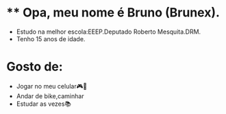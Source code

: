 # ** Opa, meu nome é Bruno (Brunex).
* Estudo na melhor escola:EEEP.Deputado Roberto Mesquita.DRM.
* Tenho 15 anos de idade.
 # Gosto de:
 * Jogar no meu celular🎮📱
 * Andar de bike,caminhar
 * Estudar as vezes📚
   
